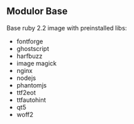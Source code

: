 ## Modulor Base

Base ruby 2.2 image with preinstalled libs:

* fontforge
* ghostscript
* harfbuzz
* image magick
* nginx
* nodejs
* phantomjs
* ttf2eot
* ttfautohint
* qt5
* woff2
